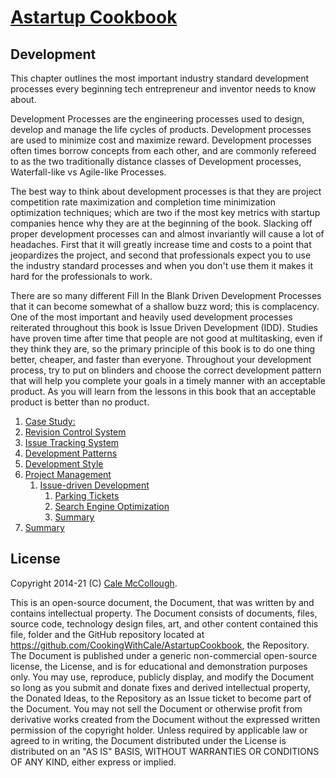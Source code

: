 # [Astartup Cookbook](../)

## Development

This chapter outlines the most important industry standard development processes every beginning tech entrepreneur and inventor needs to know about.

Development Processes are the engineering processes used to design, develop and manage the life cycles of products. Development processes are used to minimize cost and maximize reward. Development processes often times borrow concepts from each other, and are commonly refereed to as the two traditionally distance classes of Development processes, Waterfall-like vs Agile-like Processes.

The best way to think about development processes is that they are project competition rate maximization and completion time minimization optimization techniques; which are two if the most key metrics with startup companies hence why they are at the beginning of the book. Slacking off proper development processes can and almost invariantly will cause a lot of headaches. First that it will greatly increase time and costs to a point that jeopardizes the project, and second that professionals expect you to use the industry standard processes and when you don't use them it makes it hard for the professionals to work.

There are so many different Fill In the Blank Driven Development Processes that it can become somewhat of a shallow buzz word; this is complacency. One of the most important and heavily used development processes reiterated throughout this book is Issue Driven Development (IDD). Studies have proven time after time that people are not good at multitasking, even if they think they are, so the primary principle of this book is to do one thing better, cheaper, and faster than everyone. Throughout your development process, try to put on blinders and choose the correct development pattern that will help you complete your goals in a timely manner with an acceptable product. As you will learn from the lessons in this book that an acceptable product is better than no product.

1. [Case Study:](./case_study.md)
1. [Revision Control System](./revision_control_system.md)
1. [Issue Tracking System](./issue_tracking_system.md)
1. [Development Patterns](./development_patterns.md)
1. [Development Style](./development_style.md)
1. [Project Management](./project_management.md)
   1. [Issue-driven Development](./idd/)
      1. [Parking Tickets](./idd/parking_tickets.md)
      1. [Search Engine Optimization](./idd/seo.md)
      1. [Summary](./idd/summary.md)
1. [Summary](./summary.md)

## License

Copyright 2014-21 (C) [Cale McCollough](https://cookingwithcale.org).

This is an open-source document, the Document, that was written by and contains intellectual property. The Document consists of documents, files, source code, technology design files, art, and other content contained this file, folder and the GitHub repository located at <https://github.com/CookingWithCale/AstartupCookbook>, the Repository. The Document is published under a generic non-commercial open-source license, the License, and is for educational and demonstration purposes only. You may use, reproduce, publicly display, and modify the Document so long as you submit and donate fixes and derived intellectual property, the Donated Ideas, to the Repository as an Issue ticket to become part of the Document. You may not sell the Document or otherwise profit from derivative works created from the Document without the expressed written permission of the copyright holder. Unless required by applicable law or agreed to in writing, the Document distributed under the License is distributed on an "AS IS" BASIS, WITHOUT WARRANTIES OR CONDITIONS OF ANY KIND, either express or implied.
